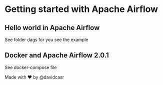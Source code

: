 # Getting started with Apache Airflow

## Hello world in Apache Airflow 

See folder dags for you see the example 

## Docker and Apache Airflow 2.0.1

See docker-compose file

Made with ❤️ by @davidcasr
